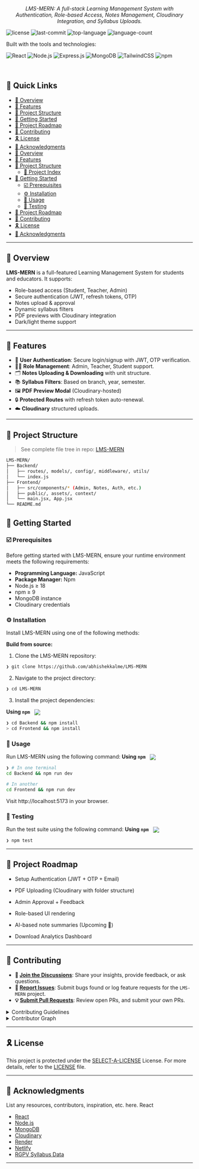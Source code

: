 <p align="center"><em>LMS-MERN: A full-stack Learning Management System with Authentication, Role-based Access, Notes Management, Cloudinary Integration, and Syllabus Uploads.</em></p>

<p align="left">
	<img src="https://img.shields.io/github/license/abhishekkalme/LMS-MERN?style=flat-square&color=blue&logo=opensourceinitiative&logoColor=white" alt="license">
	<img src="https://img.shields.io/github/last-commit/abhishekkalme/LMS-MERN?style=flat-square&color=orange&logo=git&logoColor=white" alt="last-commit">
	<img src="https://img.shields.io/github/languages/top/abhishekkalme/LMS-MERN?style=flat-square&color=yellow&logo=javascript&logoColor=black" alt="top-language">
	<img src="https://img.shields.io/github/languages/count/abhishekkalme/LMS-MERN?style=flat-square&color=success&logo=visualstudiocode&logoColor=white" alt="language-count">
</p>
<p align="left">Built with the tools and technologies:</p>
<p align="left">
	<img src="https://img.shields.io/badge/React-20232A?style=flat-square&logo=react&logoColor=61DAFB" alt="React" />
	<img src="https://img.shields.io/badge/Node.js-339933?style=flat-square&logo=node.js&logoColor=white" alt="Node.js" />
	<img src="https://img.shields.io/badge/Express.js-000000?style=flat-square&logo=express&logoColor=white" alt="Express.js" />
	<img src="https://img.shields.io/badge/MongoDB-47A248?style=flat-square&logo=mongodb&logoColor=white" alt="MongoDB" />
	<img src="https://img.shields.io/badge/TailwindCSS-06B6D4?style=flat-square&logo=tailwindcss&logoColor=white" alt="TailwindCSS" />
	<img src="https://img.shields.io/badge/npm-CB3837?style=flat-square&logo=npm&logoColor=white" alt="npm">
</p>
<br>

## 🔗 Quick Links

- [📍 Overview](#-overview)
- [👾 Features](#-features)
- [📁 Project Structure](#-project-structure)
- [🚀 Getting Started](#-getting-started)
- [📌 Project Roadmap](#-project-roadmap)
- [🔰 Contributing](#-contributing)
- [🎗 License](#-license)
- [🙌 Acknowledgments](#-acknowledgments)
- [📍 Overview](#-Overview)
- [👾 Features](#-features)
- [📁 Project Structure](#-project-structure)
  - [📂 Project Index](#-project-index)
- [🚀 Getting Started](#-getting-started)
  - [☑️ Prerequisites](#-prerequisites)
  - [⚙️ Installation](#-installation)
  - [🤖 Usage](#🤖-usage)
  - [🧪 Testing](#🧪-testing)
- [📌 Project Roadmap](#-project-roadmap)
- [🔰 Contributing](#-contributing)
- [🎗 License](#-license)
- [🙌 Acknowledgments](#-acknowledgments)

---

## 📍 Overview

**LMS-MERN** is a full-featured Learning Management System for students and educators. It supports:

- Role-based access (Student, Teacher, Admin)
- Secure authentication (JWT, refresh tokens, OTP)
- Notes upload & approval
- Dynamic syllabus filters
- PDF previews with Cloudinary integration
- Dark/light theme support

---

## 👾 Features

- 👤 **User Authentication**: Secure login/signup with JWT, OTP verification.
- 🧑‍🏫 **Role Management**: Admin, Teacher, Student support.
- 🗂 **Notes Uploading & Downloading** with unit structure.
- 📚 **Syllabus Filters**: Based on branch, year, semester.
- 🖼 **PDF Preview Modal** (Cloudinary-hosted)
- 🔒 **Protected Routes** with refresh token auto-renewal.
- ☁️ **Cloudinary** structured uploads.

---

## 📁 Project Structure

> See complete file tree in repo: [LMS-MERN](https://github.com/abhishekkalme/LMS-MERN)

````bash
LMS-MERN/
├── Backend/
│   ├── routes/, models/, config/, middleware/, utils/
│   └── index.js
├── Frontend/
│   ├── src/components/* (Admin, Notes, Auth, etc.)
│   ├── public/, assets/, context/
│   └── main.jsx, App.jsx
└── README.md
````


## 🚀 Getting Started

### ☑️ Prerequisites

Before getting started with LMS-MERN, ensure your runtime environment meets the following requirements:

- **Programming Language:** JavaScript
- **Package Manager:** Npm
- Node.js ≥ 18
- npm ≥ 9
- MongoDB instance
- Cloudinary credentials


### ⚙️ Installation

Install LMS-MERN using one of the following methods:

**Build from source:**

1. Clone the LMS-MERN repository:
```sh
❯ git clone https://github.com/abhishekkalme/LMS-MERN
````

2. Navigate to the project directory:

```sh
❯ cd LMS-MERN
```

3. Install the project dependencies:

**Using `npm`** &nbsp; [<img align="center" src="https://img.shields.io/badge/npm-CB3837.svg?style={badge_style}&logo=npm&logoColor=white" />](https://www.npmjs.com/)

```sh
❯ cd Backend && npm install
> cd Frontend && npm install
```

### 🤖 Usage

Run LMS-MERN using the following command:
**Using `npm`** &nbsp; [<img align="center" src="https://img.shields.io/badge/npm-CB3837.svg?style={badge_style}&logo=npm&logoColor=white" />](https://www.npmjs.com/)

```sh
❯ # In one terminal
cd Backend && npm run dev

# In another
cd Frontend && npm run dev

```
Visit http://localhost:5173 in your browser.



### 🧪 Testing

Run the test suite using the following command:
**Using `npm`** &nbsp; [<img align="center" src="https://img.shields.io/badge/npm-CB3837.svg?style={badge_style}&logo=npm&logoColor=white" />](https://www.npmjs.com/)

```sh
❯ npm test
```

---

## 📌 Project Roadmap

- Setup Authentication (JWT + OTP + Email)

- PDF Uploading (Cloudinary with folder structure)

- Admin Approval + Feedback

- Role-based UI rendering

- AI-based note summaries (Upcoming 🚀)

- Download Analytics Dashboard


---

## 🔰 Contributing

- **💬 [Join the Discussions](https://github.com/abhishekkalme/LMS-MERN/discussions)**: Share your insights, provide feedback, or ask questions.
- **🐛 [Report Issues](https://github.com/abhishekkalme/LMS-MERN/issues)**: Submit bugs found or log feature requests for the `LMS-MERN` project.
- **💡 [Submit Pull Requests](https://github.com/abhishekkalme/LMS-MERN/blob/main/CONTRIBUTING.md)**: Review open PRs, and submit your own PRs.

<details closed>
 <summary>Contributing Guidelines</summary>

1. **Fork the Repository**: Start by forking the project repository to your github account.
2. **Clone Locally**: Clone the forked repository to your local machine using a git client.
   ```sh
   git clone https://github.com/abhishekkalme/LMS-MERN
   ```
3. **Create a New Branch**: Always work on a new branch, giving it a descriptive name.
   ```sh
   git checkout -b new-feature-x
   ```
4. **Make Your Changes**: Develop and test your changes locally.
5. **Commit Your Changes**: Commit with a clear message describing your updates.
   ```sh
   git commit -m 'Implemented new feature x.'
   ```
6. **Push to github**: Push the changes to your forked repository.
   ```sh
   git push origin new-feature-x
   ```
7. **Submit a Pull Request**: Create a PR against the original project repository. Clearly describe the changes and their motivations.
8. **Review**: Once your PR is reviewed and approved, it will be merged into the main branch. Congratulations on your contribution!
</details>

<details closed>
<summary>Contributor Graph</summary>
<br>
<p align="left">
   <a href="https://github.com{/abhishekkalme/LMS-MERN/}graphs/contributors">
      <img src="https://contrib.rocks/image?repo=abhishekkalme/LMS-MERN">
   </a>
</p>
</details>

---

## 🎗 License

This project is protected under the [SELECT-A-LICENSE](https://choosealicense.com/licenses) License. For more details, refer to the [LICENSE](https://choosealicense.com/licenses/) file.

---

## 🙌 Acknowledgments

 List any resources, contributors, inspiration, etc. here.
React

- [React](https://reactjs.org/)
- [Node.js](https://nodejs.org/)
- [MongoDB](https://www.mongodb.com/)
- [Cloudinary](https://cloudinary.com/)
- [Render](https://render.com/)
- [Netlify](https://netlify.com/)
- [RGPV Syllabus Data](https://www.rgpv.ac.in/)


---
